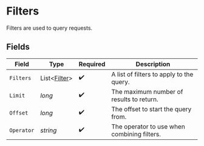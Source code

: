 # Filters

Filters are used to query requests.


## Fields

| Field                                         | Type                                          | Required                                      | Description                                   |
| --------------------------------------------- | --------------------------------------------- | --------------------------------------------- | --------------------------------------------- |
| `Filters`                                     | List<[Filter](../../Models/Shared/Filter.md)> | :heavy_check_mark:                            | A list of filters to apply to the query.      |
| `Limit`                                       | *long*                                        | :heavy_check_mark:                            | The maximum number of results to return.      |
| `Offset`                                      | *long*                                        | :heavy_check_mark:                            | The offset to start the query from.           |
| `Operator`                                    | *string*                                      | :heavy_check_mark:                            | The operator to use when combining filters.   |